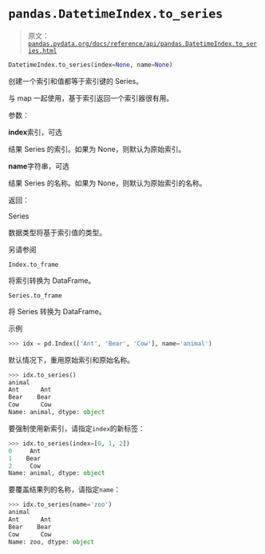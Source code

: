 # `pandas.DatetimeIndex.to_series`

> 原文：[`pandas.pydata.org/docs/reference/api/pandas.DatetimeIndex.to_series.html`](https://pandas.pydata.org/docs/reference/api/pandas.DatetimeIndex.to_series.html)

```py
DatetimeIndex.to_series(index=None, name=None)
```

创建一个索引和值都等于索引键的 Series。

与 map 一起使用，基于索引返回一个索引器很有用。

参数：

**index**索引，可选

结果 Series 的索引。如果为 None，则默认为原始索引。

**name**字符串，可选

结果 Series 的名称。如果为 None，则默认为原始索引的名称。

返回：

Series

数据类型将基于索引值的类型。

另请参阅

`Index.to_frame`

将索引转换为 DataFrame。

`Series.to_frame`

将 Series 转换为 DataFrame。

示例

```py
>>> idx = pd.Index(['Ant', 'Bear', 'Cow'], name='animal') 
```

默认情况下，重用原始索引和原始名称。

```py
>>> idx.to_series()
animal
Ant      Ant
Bear    Bear
Cow      Cow
Name: animal, dtype: object 
```

要强制使用新索引，请指定`index`的新标签：

```py
>>> idx.to_series(index=[0, 1, 2])
0     Ant
1    Bear
2     Cow
Name: animal, dtype: object 
```

要覆盖结果列的名称，请指定`name`：

```py
>>> idx.to_series(name='zoo')
animal
Ant      Ant
Bear    Bear
Cow      Cow
Name: zoo, dtype: object 
```
